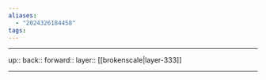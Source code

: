 ```yaml
---
aliases:
  - "2024326184458"
tags:
---
```




***

up:: 
back:: 
forward:: 
layer:: [[brokenscale|layer-333]]

***
